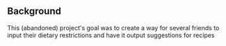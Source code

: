 ## Background
This (abandoned) project's goal was to create a way for several friends to input their dietary restrictions and have it output suggestions for recipes 
